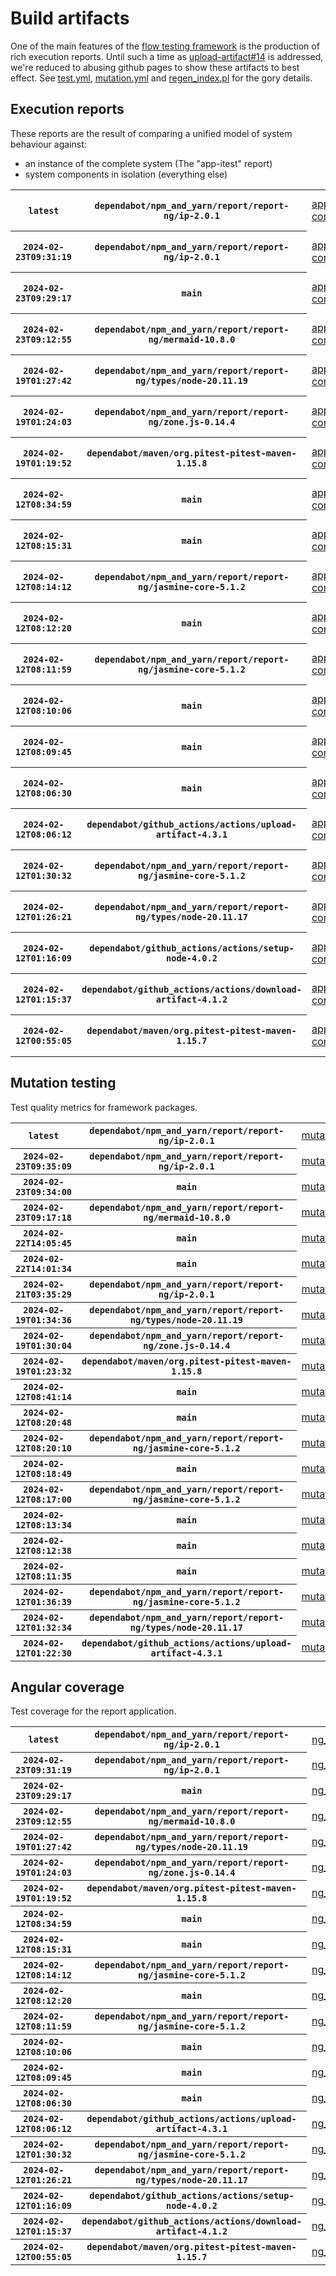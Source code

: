 # Build artifacts

One of the main features of the [flow testing framework](https://github.com/Mastercard/flow) is the production of rich execution reports.
Until such a time as [upload-artifact#14](https://github.com/actions/upload-artifact/issues/14) is addressed, we're reduced to abusing github pages to show these artifacts to best effect.
See [test.yml](https://github.com/Mastercard/flow/blob/main/.github/workflows/test.yml), [mutation.yml](https://github.com/Mastercard/flow/blob/main/.github/workflows/mutation.yml) and [regen_index.pl](https://github.com/Mastercard/flow/blob/pages/regen_index.pl) for the gory details.

## Execution reports

These reports are the result of comparing a unified model of system behaviour against:
 * an instance of the complete system (The "app-itest" report)
 * system components in isolation (everything else)

<!-- start:execution -->
<table>
	<tbody>
		<tr> <th><code>latest</code></th>
			 <th><code>dependabot/npm_and_yarn/report/report-ng/ip-2.0.1</code></th>
			<td><a href="execution/latest/app-core/target/mctf/latest/index.html">app-core</a></td>
			<td><a href="execution/latest/app-histogram/target/mctf/latest/index.html">app-histogram</a></td>
			<td><a href="execution/latest/app-itest/target/mctf/latest/index.html">app-itest</a></td>
			<td><a href="execution/latest/app-queue/target/mctf/latest/index.html">app-queue</a></td>
			<td><a href="execution/latest/app-store/target/mctf/latest/index.html">app-store</a></td>
			<td><a href="execution/latest/app-ui/target/mctf/latest/index.html">app-ui</a></td>
			<td><a href="execution/latest/app-web-ui/target/mctf/latest/index.html">app-web-ui</a></td>
		</tr>
		<tr> <th><code>2024-02-23T09:31:19</code></th>
			 <th><code>dependabot/npm_and_yarn/report/report-ng/ip-2.0.1</code></th>
			<td><a href="execution/1708680679/app-core/target/mctf/latest/index.html">app-core</a></td>
			<td><a href="execution/1708680679/app-histogram/target/mctf/latest/index.html">app-histogram</a></td>
			<td><a href="execution/1708680679/app-itest/target/mctf/latest/index.html">app-itest</a></td>
			<td><a href="execution/1708680679/app-queue/target/mctf/latest/index.html">app-queue</a></td>
			<td><a href="execution/1708680679/app-store/target/mctf/latest/index.html">app-store</a></td>
			<td><a href="execution/1708680679/app-ui/target/mctf/latest/index.html">app-ui</a></td>
			<td><a href="execution/1708680679/app-web-ui/target/mctf/latest/index.html">app-web-ui</a></td>
		</tr>
		<tr> <th><code>2024-02-23T09:29:17</code></th>
			 <th><code>main</code></th>
			<td><a href="execution/1708680557/app-core/target/mctf/latest/index.html">app-core</a></td>
			<td><a href="execution/1708680557/app-histogram/target/mctf/latest/index.html">app-histogram</a></td>
			<td><a href="execution/1708680557/app-itest/target/mctf/latest/index.html">app-itest</a></td>
			<td><a href="execution/1708680557/app-queue/target/mctf/latest/index.html">app-queue</a></td>
			<td><a href="execution/1708680557/app-store/target/mctf/latest/index.html">app-store</a></td>
			<td><a href="execution/1708680557/app-ui/target/mctf/latest/index.html">app-ui</a></td>
			<td><a href="execution/1708680557/app-web-ui/target/mctf/latest/index.html">app-web-ui</a></td>
		</tr>
		<tr> <th><code>2024-02-23T09:12:55</code></th>
			 <th><code>dependabot/npm_and_yarn/report/report-ng/mermaid-10.8.0</code></th>
			<td><a href="execution/1708679575/app-core/target/mctf/latest/index.html">app-core</a></td>
			<td><a href="execution/1708679575/app-histogram/target/mctf/latest/index.html">app-histogram</a></td>
			<td><a href="execution/1708679575/app-itest/target/mctf/latest/index.html">app-itest</a></td>
			<td><a href="execution/1708679575/app-queue/target/mctf/latest/index.html">app-queue</a></td>
			<td><a href="execution/1708679575/app-store/target/mctf/latest/index.html">app-store</a></td>
			<td><a href="execution/1708679575/app-ui/target/mctf/latest/index.html">app-ui</a></td>
			<td><a href="execution/1708679575/app-web-ui/target/mctf/latest/index.html">app-web-ui</a></td>
		</tr>
		<tr> <th><code>2024-02-19T01:27:42</code></th>
			 <th><code>dependabot/npm_and_yarn/report/report-ng/types/node-20.11.19</code></th>
			<td><a href="execution/1708306062/app-core/target/mctf/latest/index.html">app-core</a></td>
			<td><a href="execution/1708306062/app-histogram/target/mctf/latest/index.html">app-histogram</a></td>
			<td><a href="execution/1708306062/app-itest/target/mctf/latest/index.html">app-itest</a></td>
			<td><a href="execution/1708306062/app-queue/target/mctf/latest/index.html">app-queue</a></td>
			<td><a href="execution/1708306062/app-store/target/mctf/latest/index.html">app-store</a></td>
			<td><a href="execution/1708306062/app-ui/target/mctf/latest/index.html">app-ui</a></td>
			<td><a href="execution/1708306062/app-web-ui/target/mctf/latest/index.html">app-web-ui</a></td>
		</tr>
		<tr> <th><code>2024-02-19T01:24:03</code></th>
			 <th><code>dependabot/npm_and_yarn/report/report-ng/zone.js-0.14.4</code></th>
			<td><a href="execution/1708305843/app-core/target/mctf/latest/index.html">app-core</a></td>
			<td><a href="execution/1708305843/app-histogram/target/mctf/latest/index.html">app-histogram</a></td>
			<td><a href="execution/1708305843/app-itest/target/mctf/latest/index.html">app-itest</a></td>
			<td><a href="execution/1708305843/app-queue/target/mctf/latest/index.html">app-queue</a></td>
			<td><a href="execution/1708305843/app-store/target/mctf/latest/index.html">app-store</a></td>
			<td><a href="execution/1708305843/app-ui/target/mctf/latest/index.html">app-ui</a></td>
			<td><a href="execution/1708305843/app-web-ui/target/mctf/latest/index.html">app-web-ui</a></td>
		</tr>
		<tr> <th><code>2024-02-19T01:19:52</code></th>
			 <th><code>dependabot/maven/org.pitest-pitest-maven-1.15.8</code></th>
			<td><a href="execution/1708305592/app-core/target/mctf/latest/index.html">app-core</a></td>
			<td><a href="execution/1708305592/app-histogram/target/mctf/latest/index.html">app-histogram</a></td>
			<td><a href="execution/1708305592/app-itest/target/mctf/latest/index.html">app-itest</a></td>
			<td><a href="execution/1708305592/app-queue/target/mctf/latest/index.html">app-queue</a></td>
			<td><a href="execution/1708305592/app-store/target/mctf/latest/index.html">app-store</a></td>
			<td><a href="execution/1708305592/app-ui/target/mctf/latest/index.html">app-ui</a></td>
			<td><a href="execution/1708305592/app-web-ui/target/mctf/latest/index.html">app-web-ui</a></td>
		</tr>
		<tr> <th><code>2024-02-12T08:34:59</code></th>
			 <th><code>main</code></th>
			<td><a href="execution/1707726899/app-core/target/mctf/latest/index.html">app-core</a></td>
			<td><a href="execution/1707726899/app-histogram/target/mctf/latest/index.html">app-histogram</a></td>
			<td><a href="execution/1707726899/app-itest/target/mctf/latest/index.html">app-itest</a></td>
			<td><a href="execution/1707726899/app-queue/target/mctf/latest/index.html">app-queue</a></td>
			<td><a href="execution/1707726899/app-store/target/mctf/latest/index.html">app-store</a></td>
			<td><a href="execution/1707726899/app-ui/target/mctf/latest/index.html">app-ui</a></td>
			<td><a href="execution/1707726899/app-web-ui/target/mctf/latest/index.html">app-web-ui</a></td>
		</tr>
		<tr> <th><code>2024-02-12T08:15:31</code></th>
			 <th><code>main</code></th>
			<td><a href="execution/1707725731/app-core/target/mctf/latest/index.html">app-core</a></td>
			<td><a href="execution/1707725731/app-histogram/target/mctf/latest/index.html">app-histogram</a></td>
			<td><a href="execution/1707725731/app-itest/target/mctf/latest/index.html">app-itest</a></td>
			<td><a href="execution/1707725731/app-queue/target/mctf/latest/index.html">app-queue</a></td>
			<td><a href="execution/1707725731/app-store/target/mctf/latest/index.html">app-store</a></td>
			<td><a href="execution/1707725731/app-ui/target/mctf/latest/index.html">app-ui</a></td>
			<td><a href="execution/1707725731/app-web-ui/target/mctf/latest/index.html">app-web-ui</a></td>
		</tr>
		<tr> <th><code>2024-02-12T08:14:12</code></th>
			 <th><code>dependabot/npm_and_yarn/report/report-ng/jasmine-core-5.1.2</code></th>
			<td><a href="execution/1707725652/app-core/target/mctf/latest/index.html">app-core</a></td>
			<td><a href="execution/1707725652/app-histogram/target/mctf/latest/index.html">app-histogram</a></td>
			<td><a href="execution/1707725652/app-itest/target/mctf/latest/index.html">app-itest</a></td>
			<td><a href="execution/1707725652/app-queue/target/mctf/latest/index.html">app-queue</a></td>
			<td><a href="execution/1707725652/app-store/target/mctf/latest/index.html">app-store</a></td>
			<td><a href="execution/1707725652/app-ui/target/mctf/latest/index.html">app-ui</a></td>
			<td><a href="execution/1707725652/app-web-ui/target/mctf/latest/index.html">app-web-ui</a></td>
		</tr>
		<tr> <th><code>2024-02-12T08:12:20</code></th>
			 <th><code>main</code></th>
			<td><a href="execution/1707725540/app-core/target/mctf/latest/index.html">app-core</a></td>
			<td><a href="execution/1707725540/app-histogram/target/mctf/latest/index.html">app-histogram</a></td>
			<td><a href="execution/1707725540/app-itest/target/mctf/latest/index.html">app-itest</a></td>
			<td><a href="execution/1707725540/app-queue/target/mctf/latest/index.html">app-queue</a></td>
			<td><a href="execution/1707725540/app-store/target/mctf/latest/index.html">app-store</a></td>
			<td><a href="execution/1707725540/app-ui/target/mctf/latest/index.html">app-ui</a></td>
			<td><a href="execution/1707725540/app-web-ui/target/mctf/latest/index.html">app-web-ui</a></td>
		</tr>
		<tr> <th><code>2024-02-12T08:11:59</code></th>
			 <th><code>dependabot/npm_and_yarn/report/report-ng/jasmine-core-5.1.2</code></th>
			<td><a href="execution/1707725519/app-core/target/mctf/latest/index.html">app-core</a></td>
			<td><a href="execution/1707725519/app-histogram/target/mctf/latest/index.html">app-histogram</a></td>
			<td><a href="execution/1707725519/app-itest/target/mctf/latest/index.html">app-itest</a></td>
			<td><a href="execution/1707725519/app-queue/target/mctf/latest/index.html">app-queue</a></td>
			<td><a href="execution/1707725519/app-store/target/mctf/latest/index.html">app-store</a></td>
			<td><a href="execution/1707725519/app-ui/target/mctf/latest/index.html">app-ui</a></td>
			<td><a href="execution/1707725519/app-web-ui/target/mctf/latest/index.html">app-web-ui</a></td>
		</tr>
		<tr> <th><code>2024-02-12T08:10:06</code></th>
			 <th><code>main</code></th>
			<td><a href="execution/1707725406/app-core/target/mctf/latest/index.html">app-core</a></td>
			<td><a href="execution/1707725406/app-histogram/target/mctf/latest/index.html">app-histogram</a></td>
			<td><a href="execution/1707725406/app-itest/target/mctf/latest/index.html">app-itest</a></td>
			<td><a href="execution/1707725406/app-queue/target/mctf/latest/index.html">app-queue</a></td>
			<td><a href="execution/1707725406/app-store/target/mctf/latest/index.html">app-store</a></td>
			<td><a href="execution/1707725406/app-ui/target/mctf/latest/index.html">app-ui</a></td>
			<td><a href="execution/1707725406/app-web-ui/target/mctf/latest/index.html">app-web-ui</a></td>
		</tr>
		<tr> <th><code>2024-02-12T08:09:45</code></th>
			 <th><code>main</code></th>
			<td><a href="execution/1707725385/app-core/target/mctf/latest/index.html">app-core</a></td>
			<td><a href="execution/1707725385/app-histogram/target/mctf/latest/index.html">app-histogram</a></td>
			<td><a href="execution/1707725385/app-itest/target/mctf/latest/index.html">app-itest</a></td>
			<td><a href="execution/1707725385/app-queue/target/mctf/latest/index.html">app-queue</a></td>
			<td><a href="execution/1707725385/app-store/target/mctf/latest/index.html">app-store</a></td>
			<td><a href="execution/1707725385/app-ui/target/mctf/latest/index.html">app-ui</a></td>
			<td><a href="execution/1707725385/app-web-ui/target/mctf/latest/index.html">app-web-ui</a></td>
		</tr>
		<tr> <th><code>2024-02-12T08:06:30</code></th>
			 <th><code>main</code></th>
			<td><a href="execution/1707725190/app-core/target/mctf/latest/index.html">app-core</a></td>
			<td><a href="execution/1707725190/app-histogram/target/mctf/latest/index.html">app-histogram</a></td>
			<td><a href="execution/1707725190/app-itest/target/mctf/latest/index.html">app-itest</a></td>
			<td><a href="execution/1707725190/app-queue/target/mctf/latest/index.html">app-queue</a></td>
			<td><a href="execution/1707725190/app-store/target/mctf/latest/index.html">app-store</a></td>
			<td><a href="execution/1707725190/app-ui/target/mctf/latest/index.html">app-ui</a></td>
			<td><a href="execution/1707725190/app-web-ui/target/mctf/latest/index.html">app-web-ui</a></td>
		</tr>
		<tr> <th><code>2024-02-12T08:06:12</code></th>
			 <th><code>dependabot/github_actions/actions/upload-artifact-4.3.1</code></th>
			<td><a href="execution/1707725172/app-core/target/mctf/latest/index.html">app-core</a></td>
			<td><a href="execution/1707725172/app-histogram/target/mctf/latest/index.html">app-histogram</a></td>
			<td><a href="execution/1707725172/app-itest/target/mctf/latest/index.html">app-itest</a></td>
			<td><a href="execution/1707725172/app-queue/target/mctf/latest/index.html">app-queue</a></td>
			<td><a href="execution/1707725172/app-store/target/mctf/latest/index.html">app-store</a></td>
			<td><a href="execution/1707725172/app-ui/target/mctf/latest/index.html">app-ui</a></td>
			<td><a href="execution/1707725172/app-web-ui/target/mctf/latest/index.html">app-web-ui</a></td>
		</tr>
		<tr> <th><code>2024-02-12T01:30:32</code></th>
			 <th><code>dependabot/npm_and_yarn/report/report-ng/jasmine-core-5.1.2</code></th>
			<td><a href="execution/1707701432/app-core/target/mctf/latest/index.html">app-core</a></td>
			<td><a href="execution/1707701432/app-histogram/target/mctf/latest/index.html">app-histogram</a></td>
			<td><a href="execution/1707701432/app-itest/target/mctf/latest/index.html">app-itest</a></td>
			<td><a href="execution/1707701432/app-queue/target/mctf/latest/index.html">app-queue</a></td>
			<td><a href="execution/1707701432/app-store/target/mctf/latest/index.html">app-store</a></td>
			<td><a href="execution/1707701432/app-ui/target/mctf/latest/index.html">app-ui</a></td>
			<td><a href="execution/1707701432/app-web-ui/target/mctf/latest/index.html">app-web-ui</a></td>
		</tr>
		<tr> <th><code>2024-02-12T01:26:21</code></th>
			 <th><code>dependabot/npm_and_yarn/report/report-ng/types/node-20.11.17</code></th>
			<td><a href="execution/1707701181/app-core/target/mctf/latest/index.html">app-core</a></td>
			<td><a href="execution/1707701181/app-histogram/target/mctf/latest/index.html">app-histogram</a></td>
			<td><a href="execution/1707701181/app-itest/target/mctf/latest/index.html">app-itest</a></td>
			<td><a href="execution/1707701181/app-queue/target/mctf/latest/index.html">app-queue</a></td>
			<td><a href="execution/1707701181/app-store/target/mctf/latest/index.html">app-store</a></td>
			<td><a href="execution/1707701181/app-ui/target/mctf/latest/index.html">app-ui</a></td>
			<td><a href="execution/1707701181/app-web-ui/target/mctf/latest/index.html">app-web-ui</a></td>
		</tr>
		<tr> <th><code>2024-02-12T01:16:09</code></th>
			 <th><code>dependabot/github_actions/actions/setup-node-4.0.2</code></th>
			<td><a href="execution/1707700569/app-core/target/mctf/latest/index.html">app-core</a></td>
			<td><a href="execution/1707700569/app-histogram/target/mctf/latest/index.html">app-histogram</a></td>
			<td><a href="execution/1707700569/app-itest/target/mctf/latest/index.html">app-itest</a></td>
			<td><a href="execution/1707700569/app-queue/target/mctf/latest/index.html">app-queue</a></td>
			<td><a href="execution/1707700569/app-store/target/mctf/latest/index.html">app-store</a></td>
			<td><a href="execution/1707700569/app-ui/target/mctf/latest/index.html">app-ui</a></td>
			<td><a href="execution/1707700569/app-web-ui/target/mctf/latest/index.html">app-web-ui</a></td>
		</tr>
		<tr> <th><code>2024-02-12T01:15:37</code></th>
			 <th><code>dependabot/github_actions/actions/download-artifact-4.1.2</code></th>
			<td><a href="execution/1707700537/app-core/target/mctf/latest/index.html">app-core</a></td>
			<td><a href="execution/1707700537/app-histogram/target/mctf/latest/index.html">app-histogram</a></td>
			<td><a href="execution/1707700537/app-itest/target/mctf/latest/index.html">app-itest</a></td>
			<td><a href="execution/1707700537/app-queue/target/mctf/latest/index.html">app-queue</a></td>
			<td><a href="execution/1707700537/app-store/target/mctf/latest/index.html">app-store</a></td>
			<td><a href="execution/1707700537/app-ui/target/mctf/latest/index.html">app-ui</a></td>
			<td><a href="execution/1707700537/app-web-ui/target/mctf/latest/index.html">app-web-ui</a></td>
		</tr>
		<tr> <th><code>2024-02-12T00:55:05</code></th>
			 <th><code>dependabot/maven/org.pitest-pitest-maven-1.15.7</code></th>
			<td><a href="execution/1707699305/app-core/target/mctf/latest/index.html">app-core</a></td>
			<td><a href="execution/1707699305/app-histogram/target/mctf/latest/index.html">app-histogram</a></td>
			<td><a href="execution/1707699305/app-itest/target/mctf/latest/index.html">app-itest</a></td>
			<td><a href="execution/1707699305/app-queue/target/mctf/latest/index.html">app-queue</a></td>
			<td><a href="execution/1707699305/app-store/target/mctf/latest/index.html">app-store</a></td>
			<td><a href="execution/1707699305/app-ui/target/mctf/latest/index.html">app-ui</a></td>
			<td><a href="execution/1707699305/app-web-ui/target/mctf/latest/index.html">app-web-ui</a></td>
		</tr>
	</tbody>
</table>
<!-- end:execution -->

## Mutation testing

Test quality metrics for framework packages.

<!-- start:mutation -->
<table>
	<tbody>
		<tr> <th><code>latest</code></th>
			 <th><code>dependabot/npm_and_yarn/report/report-ng/ip-2.0.1</code></th>
			<td><a href="mutation/latest/mutation_report/index.html">mutation</a></td>
		</tr>
		<tr> <th><code>2024-02-23T09:35:09</code></th>
			 <th><code>dependabot/npm_and_yarn/report/report-ng/ip-2.0.1</code></th>
			<td><a href="mutation/1708680909/mutation_report/index.html">mutation</a></td>
		</tr>
		<tr> <th><code>2024-02-23T09:34:00</code></th>
			 <th><code>main</code></th>
			<td><a href="mutation/1708680840/mutation_report/index.html">mutation</a></td>
		</tr>
		<tr> <th><code>2024-02-23T09:17:18</code></th>
			 <th><code>dependabot/npm_and_yarn/report/report-ng/mermaid-10.8.0</code></th>
			<td><a href="mutation/1708679838/mutation_report/index.html">mutation</a></td>
		</tr>
		<tr> <th><code>2024-02-22T14:05:45</code></th>
			 <th><code>main</code></th>
			<td><a href="mutation/1708610745/mutation_report/index.html">mutation</a></td>
		</tr>
		<tr> <th><code>2024-02-22T14:01:34</code></th>
			 <th><code>main</code></th>
			<td><a href="mutation/1708610494/mutation_report/index.html">mutation</a></td>
		</tr>
		<tr> <th><code>2024-02-21T03:35:29</code></th>
			 <th><code>dependabot/npm_and_yarn/report/report-ng/ip-2.0.1</code></th>
			<td><a href="mutation/1708486529/mutation_report/index.html">mutation</a></td>
		</tr>
		<tr> <th><code>2024-02-19T01:34:36</code></th>
			 <th><code>dependabot/npm_and_yarn/report/report-ng/types/node-20.11.19</code></th>
			<td><a href="mutation/1708306476/mutation_report/index.html">mutation</a></td>
		</tr>
		<tr> <th><code>2024-02-19T01:30:04</code></th>
			 <th><code>dependabot/npm_and_yarn/report/report-ng/zone.js-0.14.4</code></th>
			<td><a href="mutation/1708306204/mutation_report/index.html">mutation</a></td>
		</tr>
		<tr> <th><code>2024-02-19T01:23:32</code></th>
			 <th><code>dependabot/maven/org.pitest-pitest-maven-1.15.8</code></th>
			<td><a href="mutation/1708305812/mutation_report/index.html">mutation</a></td>
		</tr>
		<tr> <th><code>2024-02-12T08:41:14</code></th>
			 <th><code>main</code></th>
			<td><a href="mutation/1707727274/mutation_report/index.html">mutation</a></td>
		</tr>
		<tr> <th><code>2024-02-12T08:20:48</code></th>
			 <th><code>main</code></th>
			<td><a href="mutation/1707726048/mutation_report/index.html">mutation</a></td>
		</tr>
		<tr> <th><code>2024-02-12T08:20:10</code></th>
			 <th><code>dependabot/npm_and_yarn/report/report-ng/jasmine-core-5.1.2</code></th>
			<td><a href="mutation/1707726010/mutation_report/index.html">mutation</a></td>
		</tr>
		<tr> <th><code>2024-02-12T08:18:49</code></th>
			 <th><code>main</code></th>
			<td><a href="mutation/1707725929/mutation_report/index.html">mutation</a></td>
		</tr>
		<tr> <th><code>2024-02-12T08:17:00</code></th>
			 <th><code>dependabot/npm_and_yarn/report/report-ng/jasmine-core-5.1.2</code></th>
			<td><a href="mutation/1707725820/mutation_report/index.html">mutation</a></td>
		</tr>
		<tr> <th><code>2024-02-12T08:13:34</code></th>
			 <th><code>main</code></th>
			<td><a href="mutation/1707725614/mutation_report/index.html">mutation</a></td>
		</tr>
		<tr> <th><code>2024-02-12T08:12:38</code></th>
			 <th><code>main</code></th>
			<td><a href="mutation/1707725558/mutation_report/index.html">mutation</a></td>
		</tr>
		<tr> <th><code>2024-02-12T08:11:35</code></th>
			 <th><code>main</code></th>
			<td><a href="mutation/1707725495/mutation_report/index.html">mutation</a></td>
		</tr>
		<tr> <th><code>2024-02-12T01:36:39</code></th>
			 <th><code>dependabot/npm_and_yarn/report/report-ng/jasmine-core-5.1.2</code></th>
			<td><a href="mutation/1707701799/mutation_report/index.html">mutation</a></td>
		</tr>
		<tr> <th><code>2024-02-12T01:32:34</code></th>
			 <th><code>dependabot/npm_and_yarn/report/report-ng/types/node-20.11.17</code></th>
			<td><a href="mutation/1707701554/mutation_report/index.html">mutation</a></td>
		</tr>
		<tr> <th><code>2024-02-12T01:22:30</code></th>
			 <th><code>dependabot/github_actions/actions/upload-artifact-4.3.1</code></th>
			<td><a href="mutation/1707700950/mutation_report/index.html">mutation</a></td>
		</tr>
	</tbody>
</table>
<!-- end:mutation -->

## Angular coverage

Test coverage for the report application.

<!-- start:ng_coverage -->
<table>
	<tbody>
		<tr> <th><code>latest</code></th>
			 <th><code>dependabot/npm_and_yarn/report/report-ng/ip-2.0.1</code></th>
			<td><a href="ng_coverage/latest/report/index.html">ng_coverage</a></td>
		</tr>
		<tr> <th><code>2024-02-23T09:31:19</code></th>
			 <th><code>dependabot/npm_and_yarn/report/report-ng/ip-2.0.1</code></th>
			<td><a href="ng_coverage/1708680679/report/index.html">ng_coverage</a></td>
		</tr>
		<tr> <th><code>2024-02-23T09:29:17</code></th>
			 <th><code>main</code></th>
			<td><a href="ng_coverage/1708680557/report/index.html">ng_coverage</a></td>
		</tr>
		<tr> <th><code>2024-02-23T09:12:55</code></th>
			 <th><code>dependabot/npm_and_yarn/report/report-ng/mermaid-10.8.0</code></th>
			<td><a href="ng_coverage/1708679575/report/index.html">ng_coverage</a></td>
		</tr>
		<tr> <th><code>2024-02-19T01:27:42</code></th>
			 <th><code>dependabot/npm_and_yarn/report/report-ng/types/node-20.11.19</code></th>
			<td><a href="ng_coverage/1708306062/report/index.html">ng_coverage</a></td>
		</tr>
		<tr> <th><code>2024-02-19T01:24:03</code></th>
			 <th><code>dependabot/npm_and_yarn/report/report-ng/zone.js-0.14.4</code></th>
			<td><a href="ng_coverage/1708305843/report/index.html">ng_coverage</a></td>
		</tr>
		<tr> <th><code>2024-02-19T01:19:52</code></th>
			 <th><code>dependabot/maven/org.pitest-pitest-maven-1.15.8</code></th>
			<td><a href="ng_coverage/1708305592/report/index.html">ng_coverage</a></td>
		</tr>
		<tr> <th><code>2024-02-12T08:34:59</code></th>
			 <th><code>main</code></th>
			<td><a href="ng_coverage/1707726899/report/index.html">ng_coverage</a></td>
		</tr>
		<tr> <th><code>2024-02-12T08:15:31</code></th>
			 <th><code>main</code></th>
			<td><a href="ng_coverage/1707725731/report/index.html">ng_coverage</a></td>
		</tr>
		<tr> <th><code>2024-02-12T08:14:12</code></th>
			 <th><code>dependabot/npm_and_yarn/report/report-ng/jasmine-core-5.1.2</code></th>
			<td><a href="ng_coverage/1707725652/report/index.html">ng_coverage</a></td>
		</tr>
		<tr> <th><code>2024-02-12T08:12:20</code></th>
			 <th><code>main</code></th>
			<td><a href="ng_coverage/1707725540/report/index.html">ng_coverage</a></td>
		</tr>
		<tr> <th><code>2024-02-12T08:11:59</code></th>
			 <th><code>dependabot/npm_and_yarn/report/report-ng/jasmine-core-5.1.2</code></th>
			<td><a href="ng_coverage/1707725519/report/index.html">ng_coverage</a></td>
		</tr>
		<tr> <th><code>2024-02-12T08:10:06</code></th>
			 <th><code>main</code></th>
			<td><a href="ng_coverage/1707725406/report/index.html">ng_coverage</a></td>
		</tr>
		<tr> <th><code>2024-02-12T08:09:45</code></th>
			 <th><code>main</code></th>
			<td><a href="ng_coverage/1707725385/report/index.html">ng_coverage</a></td>
		</tr>
		<tr> <th><code>2024-02-12T08:06:30</code></th>
			 <th><code>main</code></th>
			<td><a href="ng_coverage/1707725190/report/index.html">ng_coverage</a></td>
		</tr>
		<tr> <th><code>2024-02-12T08:06:12</code></th>
			 <th><code>dependabot/github_actions/actions/upload-artifact-4.3.1</code></th>
			<td><a href="ng_coverage/1707725172/report/index.html">ng_coverage</a></td>
		</tr>
		<tr> <th><code>2024-02-12T01:30:32</code></th>
			 <th><code>dependabot/npm_and_yarn/report/report-ng/jasmine-core-5.1.2</code></th>
			<td><a href="ng_coverage/1707701432/report/index.html">ng_coverage</a></td>
		</tr>
		<tr> <th><code>2024-02-12T01:26:21</code></th>
			 <th><code>dependabot/npm_and_yarn/report/report-ng/types/node-20.11.17</code></th>
			<td><a href="ng_coverage/1707701181/report/index.html">ng_coverage</a></td>
		</tr>
		<tr> <th><code>2024-02-12T01:16:09</code></th>
			 <th><code>dependabot/github_actions/actions/setup-node-4.0.2</code></th>
			<td><a href="ng_coverage/1707700569/report/index.html">ng_coverage</a></td>
		</tr>
		<tr> <th><code>2024-02-12T01:15:37</code></th>
			 <th><code>dependabot/github_actions/actions/download-artifact-4.1.2</code></th>
			<td><a href="ng_coverage/1707700537/report/index.html">ng_coverage</a></td>
		</tr>
		<tr> <th><code>2024-02-12T00:55:05</code></th>
			 <th><code>dependabot/maven/org.pitest-pitest-maven-1.15.7</code></th>
			<td><a href="ng_coverage/1707699305/report/index.html">ng_coverage</a></td>
		</tr>
	</tbody>
</table>
<!-- end:ng_coverage -->